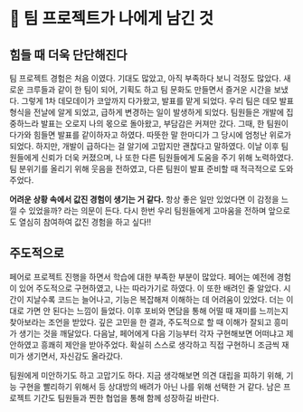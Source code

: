 # 👫 팀 프로젝트가 나에게 남긴 것

## 힘들 때 더욱 단단해진다

팀 프로젝트 경험은 처음 이였다. 기대도 많았고, 아직 부족하다 보니 걱정도 많았다.
새로운 크루들과 같이 한 팀이 되어, 기획도 하고 팀 문화도 만들면서 즐거운 시간을 보냈다.
그렇게 1차 데모데이가 코앞까지 다가왔고, 발표를 맡게 되었다. 우리 팀은 데모 발표 형식을 전날에 알게 되었고, 급하게 변경하는 일이 발생하게 되었다. 팀원들은 개발에 집중하느라 발표는 오로지 나의 몫으로 돌아왔고, 부담감은 커져만 갔다. 그때, 한 팀원이 다가와 힘들면 발표를 같이하자고 하였다. 따뜻한 말 한마디가 그 당시에 엄청난 위로가 되었다. 하지만, 개발이 급하다는 걸 알기에 고맙지만 괜찮다고 말하였다. 이날 이후 팀원들에게 신뢰가 더욱 커졌으며, 나 또한 다른 팀원들에게 도움을 주기 위해 노력하였다.
팀 분위기를 올리기 위해 웃음을 전하였고, 다른 팀원이 발표 준비할 때 적극적으로 도와주었다.

**어려운 상황 속에서 값진 경험이 생기는 거 같다.** 항상 좋은 일만 있었다면 이 감정을 느낄 수 있었을까? 라는 의문이 든다.
다시 한번 우리 팀원들에게 고마움을 전하며 앞으로도 열심히 참여하여 값진 경험을 하고 싶다!!

## 주도적으로

페어로 프로젝트 진행을 하면서 학습에 대한 부족한 부분이 많았다. 페어는 예전에 경험이 있어 주도적으로 구현하였고, 나는 따라가기로 하였다. 이 또한 배려인 줄 알았다. 시간이 지날수록 코드는 늘어나고, 기능은 복잡해져 이해하는 데 어려움이 있었다.
더는 이대로 가면 안 된다는 느낌이 들었다. 이후 포비와 면담을 통해 어떨 때 재미를 느끼는지 찾아보라는 조언을 받았다.
깊은 고민을 한 결과, 주도적으로 할 때 이해가 잘되고 흥미가 생기는 것을 깨달았다. 다음날, 페어에게 다음 기능부터 각자 구현해보면 어떠냐고 제안하였고 흥쾌히 제안을 받아주었다. 확실히 스스로 생각하고 직접 구현하니 조금씩 재미가 생기면서, 자신감도
올라갔다.

팀원에게 미안하기도 하고 고맙기도 하다.
지금 생각해보면 의견 대립을 피하기 위해, 기능 구현을 빨리하기 위해서 등 상대방의 배려가 아닌 나를 위해 선택한 거 같다.
남은 프로젝트 기간도 팀원들과 찐한 협업을 통해 함께 성장하길 바란다.
